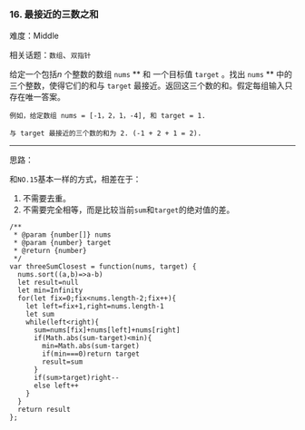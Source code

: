 ### 16. 最接近的三数之和

难度：Middle

相关话题：`数组`、`双指针`

给定一个包括*n*  个整数的数组 `nums` ** 和 一个目标值 `target` 。找出 `nums` ** 中的三个整数，使得它们的和与 `target` 最接近。返回这三个数的和。假定每组输入只存在唯一答案。





```
例如，给定数组 nums = [-1，2，1，-4], 和 target = 1.

与 target 最接近的三个数的和为 2. (-1 + 2 + 1 = 2).

```



-----

思路：

和`NO.15`基本一样的方式，相差在于：

1. 不需要去重。
2. 不需要完全相等，而是比较当前`sum`和`target`的绝对值的差。


```
/**
 * @param {number[]} nums
 * @param {number} target
 * @return {number}
 */
var threeSumClosest = function(nums, target) {
  nums.sort((a,b)=>a-b)
  let result=null
  let min=Infinity
  for(let fix=0;fix<nums.length-2;fix++){
    let left=fix+1,right=nums.length-1
    let sum
    while(left<right){
      sum=nums[fix]+nums[left]+nums[right]
      if(Math.abs(sum-target)<min){
        min=Math.abs(sum-target)
        if(min===0)return target
        result=sum
      }
      if(sum>target)right--
      else left++
    }
  }
  return result
};



```

